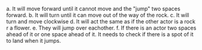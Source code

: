 a. It will move forward until it cannot move and the "jump" two spaces forward.
b. It will turn until it can move out of the way of the rock.
c. It will turn and move clockwise
d. It will act the same as if the other actor is a rock r a flower.
e. They will jump over eachother.
f. If there is an actor two spaces ahead of it or one space ahead of it. It needs to check if there is a spot of it to land when it jumps.